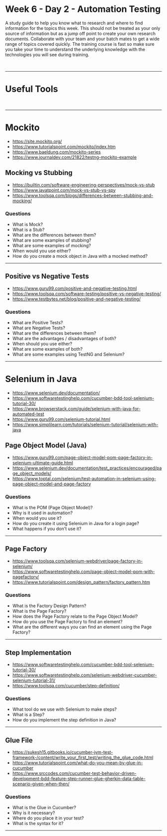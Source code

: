 # Week 6 - Day 2 - Automation Testing
A study guide to help you know what to research and where to find information for the topics this week. This should not be treated as your only source of information but as a jump off point to create your own research documents. Collaborate with your team and your batch mates to get a wide range of topics covered quickly. The training course is fast so make sure you take your time to understand the underlying knowledge with the technologies you will see during training.

<br>

---
# Useful Tools


<br>

---
# Mockito
- https://site.mockito.org/
- https://www.tutorialspoint.com/mockito/index.htm
- https://www.baeldung.com/mockito-series
- https://www.journaldev.com/21822/testng-mockito-example
## Mocking vs Stubbing
- https://builtin.com/software-engineering-perspectives/mock-vs-stub
- https://www.javatpoint.com/mock-vs-stub-vs-spy
- https://www.toolsqa.com/blogs/differences-between-stubbing-and-mocking/

### Questions
- What is Mock?
- What is a Stub?
- What are the differences between them?
- What are some examples of stubbing?
- What are some examples of mocking?
- When would you use either?
- How do you create a mock object in Java with a mocked method?

---
## Positive vs Negative Tests
- https://www.guru99.com/positive-and-negative-testing.html
- https://www.toolsqa.com/software-testing/positive-vs-negative-testing/
- https://www.testbytes.net/blog/positive-and-negative-testing/

### Questions
- What are Positive Tests?
- What are Negative Tests?
- What are the differences between them?
- What are the advantages / disadvantages of both?
- When should you use either?
- What are some examples of both?
- What are some examples using TestNG and Selenium?

---

# Selenium in Java
- https://www.selenium.dev/documentation/
- https://www.softwaretestinghelp.com/cucumber-bdd-tool-selenium-tutorial-30/
- https://www.browserstack.com/guide/selenium-with-java-for-automated-test
- https://www.guru99.com/selenium-tutorial.html
- https://www.simplilearn.com/tutorials/selenium-tutorial/selenium-with-java

## Page Object Model (Java)
- https://www.guru99.com/page-object-model-pom-page-factory-in-selenium-ultimate-guide.html
- https://www.selenium.dev/documentation/test_practices/encouraged/page_object_models/
- https://www.toptal.com/selenium/test-automation-in-selenium-using-page-object-model-and-page-factory

### Questions
- What is the POM (Page Object Model)?
- Why is it used in automation?
- When would you use it?
- How do you create it using Selenium in Java for a login page?
- What happens if you don't use it?

---
## Page Factory
- https://www.toolsqa.com/selenium-webdriver/page-factory-in-selenium/
- https://www.softwaretestinghelp.com/page-object-model-pom-with-pagefactory/
- https://www.tutorialspoint.com/design_pattern/factory_pattern.htm
### Questions
- What is the Factory Design Pattern?
- What is the Page Factory?
- How does the Page Factory relate to the Page Object Model?
- How do you use the Page Factory to find an element?
- What are the different ways you can find an element using the Page Factory?

---
## Step Implementation
- https://www.softwaretestinghelp.com/cucumber-bdd-tool-selenium-tutorial-30/
- https://www.softwaretestinghelp.com/selenium-webdriver-cucumber-selenium-tutorial-31/
- https://www.toolsqa.com/cucumber/step-definition/

### Questions
- What tool do we use with Selenium to make steps?
- What is a Step?
- How do you implement the step definition in Java?
---
## Glue File
- https://sukesh15.gitbooks.io/cucumber-jvm-test-framework-/content/write_your_first_test/writing_the_glue_code.html
- https://www.tutorialspoint.com/what-do-you-mean-by-glue-in-cucumber
- https://www.srccodes.com/cucumber-test-behavior-driven-development-bdd-feature-step-runner-glue-gherkin-data-table-scenario-given-when-then/
### Questions
- What is the Glue in Cucumber?
- Why is it necessary?
- Where do you place it in your test?
- What is the syntax for it?

---